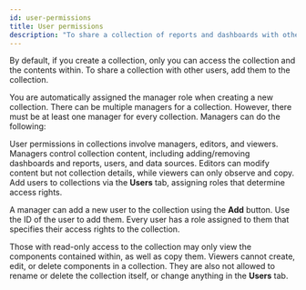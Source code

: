 ```yaml
---
id: user-permissions
title: User permissions
description: "To share a collection of reports and dashboards with other users, add them to the collection."
---
```


By default, if you create a collection, only you can access the collection and the contents within. To share a collection with other users, add them to the collection.

You are automatically assigned the manager role when creating a new collection. There can be multiple managers for a collection. However, there must be at least one manager for every collection. Managers can do the following:

User permissions in collections involve managers, editors, and viewers. Managers control collection content, including adding/removing dashboards and reports, users, and data sources. Editors can modify content but not collection details, while viewers can only observe and copy. Add users to collections via the **Users** tab, assigning roles that determine access rights.

A manager can add a new user to the collection using the **Add** button. Use the ID of the user to add them. Every user has a role assigned to them that specifies their access rights to the collection.

Those with read-only access to the collection may only view the components contained within, as well as copy them. Viewers cannot create, edit, or delete components in a collection. They are also not allowed to rename or delete the collection itself, or change anything in the **Users** tab.
